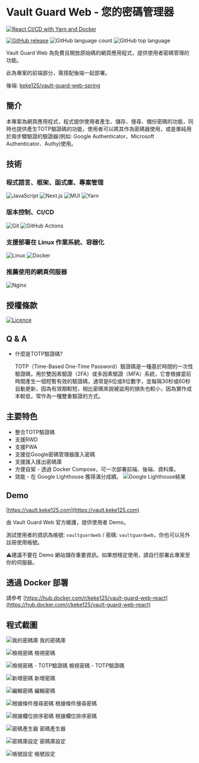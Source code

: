 # Vault Guard Web - 您的密碼管理器

[![React CI/CD with Yarn and Docker](https://github.com/keke125/vault-guard-web-react/actions/workflows/docker.yml/badge.svg)](https://github.com/keke125/vault-guard-web-react/actions/workflows/docker.yml)

[![GitHub release](https://img.shields.io/github/release/keke125/vault-guard-web-react.svg)](https://github.com/keke125/vault-guard-web-react/releases/latest)
![GitHub language count](https://img.shields.io/github/languages/count/keke125/vault-guard-web-react)
![GitHub top language](https://img.shields.io/github/languages/top/keke125/vault-guard-web-react)

Vault Guard Web 為免費且開放原始碼的網頁應用程式，提供使用者密碼管理的功能。

此為專案的前端部分，需搭配後端一起部署。

後端: [keke125/vault-guard-web-spring](https://github.com/keke125/vault-guard-web-spring)

## 簡介

本專案為網頁應用程式，程式提供使用者產生、儲存、搜尋、備份密碼的功能，同時也提供產生TOTP驗證碼的功能，使用者可以將其作為密碼器使用，或是單純用於兩步驟驗證的驗證器(例如: Google Authenticator、Microsoft Authenticator、Authy)使用。

## 技術

### 程式語言、框架、函式庫、專案管理

![JavaScript](https://shields.io/badge/JavaScript-F7DF1E?logo=JavaScript&logoColor=white&style=for-the-badge)
![Next.js](https://img.shields.io/badge/next.js-000000?style=for-the-badge&logo=nextdotjs&logoColor=white)
![MUI](https://img.shields.io/badge/Material%20UI-007FFF?style=for-the-badge&logo=mui&logoColor=white)
![Yarn](https://img.shields.io/badge/yarn-F37E42?style=for-the-badge&logo=yarn&logoColor=white)

### 版本控制、CI/CD

![Git](https://img.shields.io/badge/git-%23F05033.svg?style=for-the-badge&logo=git&logoColor=white)
![GitHub Actions](https://img.shields.io/badge/github%20actions-%232671E5.svg?style=for-the-badge&logo=githubactions&logoColor=white)

### 支援部署在 Linux 作業系統、容器化

![Linux](https://img.shields.io/badge/Linux-FCC624?style=for-the-badge&logo=linux&logoColor=white)
![Docker](https://img.shields.io/badge/docker-%230db7ed.svg?style=for-the-badge&logo=docker&logoColor=white)

### 推薦使用的網頁伺服器

![Nginx](https://img.shields.io/badge/nginx-%23009639.svg?style=for-the-badge&logo=nginx&logoColor=white)

## 授權條款

[![Licence](https://img.shields.io/github/license/keke125/pixel-art-filter-web?style=for-the-badge)](LICENSE)

## Q & A

* 什麼是TOTP驗證碼?

    TOTP（Time-Based One-Time Password）驗證碼是一種基於時間的一次性驗證碼，用於雙因素驗證（2FA）或多因素驗證（MFA）系統，它會根據當前時間產生一個短暫有效的驗證碼，通常是6位或8位數字，並每隔30秒或60秒自動更新，因為有效期較短，相比密碼來說被盜用的損失也較小，因為實作成本較低，常作為一種雙重驗證的方式。

## 主要特色

* 整合TOTP驗證碼
* 支援RWD
* 支援PWA
* 支援從Google密碼管理器匯入密碼
* 支援匯入匯出密碼庫
* 方便自架 - 透過 Docker Compose，可一次部署前端、後端、資料庫。
* 效能 - 在 Google Lighthouse 獲得滿分成績。
![Google Lighthouse結果](img/img_10.png)

## Demo

[https://vault.keke125.com](https://vault.keke125.com)

由 Vault Guard Web 官方維護，提供使用者 Demo。

測試使用者的資訊為帳號: `vaultguardweb` / 密碼: `vaultguardweb`，你也可以另外註冊使用帳號。

⚠️建議不要在 Demo 網站儲存重要資訊。如果想穩定使用，請自行部署此專案至你的伺服器。

## 透過 Docker 部署

請參考 [https://hub.docker.com/r/keke125/vault-guard-web-react](https://hub.docker.com/r/keke125/vault-guard-web-react)

## 程式截圖

![我的密碼庫](img/img.png)
我的密碼庫

![檢視密碼](img/img_1.png)
檢視密碼

![檢視密碼 - TOTP驗證碼](img/img_4.png)
檢視密碼 - TOTP驗證碼

![新增密碼](img/img_2.png)
新增密碼

![編輯密碼](img/img_3.png)
編輯密碼

![根據條件搜尋密碼](img/img_5.png)
根據條件搜尋密碼

![根據欄位排序密碼](img/img_6.png)
根據欄位排序密碼

![密碼產生器](img/img_7.png)
密碼產生器

![密碼庫設定](img/img_8.png)
密碼庫設定

![帳號設定](img/img_9.png)
帳號設定